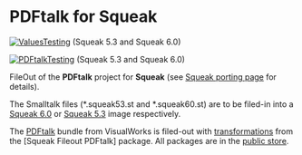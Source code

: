 # PDFtalk for Squeak

[![ValuesTesting](https://github.com/PortingPDFtalk/SqueakPDFtalk/actions/workflows/ValuesTesting.Squeak.yml/badge.svg)](https://github.com/PortingPDFtalk/SqueakValues/actions/workflows/ValuesTesting.Squeak.yml) (Squeak 5.3 and Squeak 6.0)

[![PDFtalkTesting](https://github.com/PortingPDFtalk/SqueakPDFtalk/actions/workflows/PDFtalkTesting.Squeak.yml/badge.svg)](https://github.com/PortingPDFtalk/SqueakValues/actions/workflows/PDFtalkTesting.Squeak.yml) (Squeak 5.3 and Squeak 6.0)

FileOut of the **PDFtalk** project for **Squeak** (see [Squeak porting page](https://wiki.pdftalk.de/doku.php?id=squeakport) for details).

The Smalltalk files (*.squeak53.st and *.squeak60.st) are to be filed-in into a [Squeak 6.0](https://squeak.org/downloads/) or [Squeak 5.3](https://squeak.org/downloads/) image respectively.

The [PDFtalk](https://wiki.pdftalk.de/doku.php?id=start) bundle from VisualWorks is filed-out with [transformations](https://wiki.pdftalk.de/doku.php?id=smalltalktransform) from the [Squeak Fileout PDFtalk] package. All packages are in the [public store](https://wiki.pdftalk.de/doku.php?id=storeaccess).
